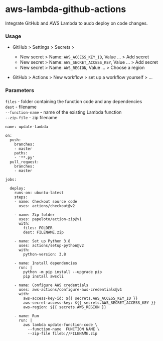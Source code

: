 # aws-lambda-github-actions

Integrate GitHub and AWS Lambda to audo deploy on code changes.

### Usage
- GitHub > Settings > Secrets >  
  - New secret > Name: `AWS_ACCESS_KEY_ID`, Value ... > Add secret  
  - New secret > Name: `AWS_SECRET_ACCESS_KEY`, Value ... > Add secret
  - New secret > Name: `AWS_REGION`, Value ... > Choose a region
  
- GitHub > Actions > New workflow > set up a workflow yourself > ...

### Parameters
`files` - folder containing the function code and any dependencies  
`dest` - filename  
`--function-name` - name of the existing Lambda function  
`--zip-file` - zip filename  

```
name: update-lambda

on:
  push:
    branches:
    - master
    paths:
    - '**.py'
  pull_request:
    branches:
    - master

jobs:
  
  deploy:
    runs-on: ubuntu-latest
    steps:
    - name: Checkout source code
      uses: actions/checkout@v2

    - name: Zip folder
      uses: papeloto/action-zip@v1
      with:
        files: FOLDER
        dest: FILENAME.zip

    - name: Set up Python 3.8
      uses: actions/setup-python@v2
      with:
        python-version: 3.8

    - name: Install dependencies
      run: |
        python -m pip install --upgrade pip
        pip install awscli

    - name: Configure AWS credentials
      uses: aws-actions/configure-aws-credentials@v1
      with:
        aws-access-key-id: ${{ secrets.AWS_ACCESS_KEY_ID }}
        aws-secret-access-key: ${{ secrets.AWS_SECRET_ACCESS_KEY }}
        aws-region: ${{ secrets.AWS_REGION }}

    - name: Run
      run: |
        aws lambda update-function-code \
          --function-name  FUNCTION_NAME \
          --zip-file fileb://FILENAME.zip
```
